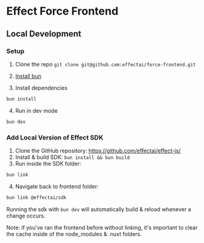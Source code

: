 # Effect Force Frontend

## Local Development

### Setup

1. Clone the repo
`git clone git@github.com:effectai/force-frontend.git`

2. [Install bun](https://bun.sh/docs/installation)

3. Install dependencies
```bash
bun install
```
4. Run in dev mode
```bash
bun dev
```

### Add Local Version of Effect SDK

1. Clone the GitHub repository: https://github.com/effectai/effect-js/
2. Install & build SDK: ```bun install && bun build```
3. Run inside the SDK folder:

```bash 
bun link
```

4. Navigate back to frontend folder:

```bash 
bun link @effectai/sdk
```

Running the sdk with `bun dev` will automatically build & reload whenever a change occurs. 

Note: if you've ran the frontend before without linking, it's important to clear the cache inside of the node_modules & .nuxt folders.